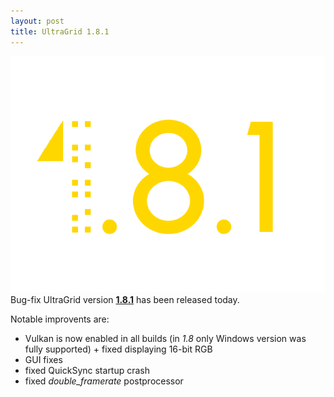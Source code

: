 ```yaml
---
layout: post
title: UltraGrid 1.8.1
---
```

![UltraGrid 1.8.1](/img/1.8.1.png)<br />
Bug-fix UltraGrid version [**1.8.1**](https://github.com/CESNET/UltraGrid/releases/tag/v1.8.1)
has been released today.

Notable improvents are:

- Vulkan is now enabled in all builds (in _1.8_ only Windows version was fully
  supported) + fixed displaying 16-bit RGB
- GUI fixes
- fixed QuickSync startup crash
- fixed _double\_framerate_ postprocessor



